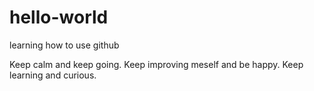 # hello-world
learning how to use github

Keep calm and keep going. Keep improving meself and be happy.
Keep learning and curious.
